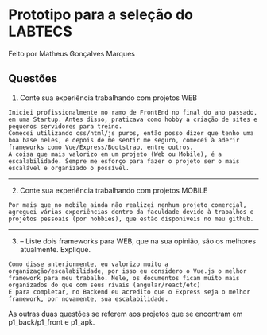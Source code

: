 Prototipo para a seleção do LABTECS
======

Feito por Matheus Gonçalves Marques


## Questões

1. Conte sua experiência trabalhando com projetos WEB
```
Iniciei profissionalmente no ramo de FrontEnd no final do ano passado, em uma Startup. Antes disso, praticava como hobby a criação de sites e pequenos servidores para treino.
Comecei utilizando css/html/js puros, então posso dizer que tenho uma boa base neles, e depois de me sentir me seguro, comecei à aderir frameworks como Vue/Express/Bootstrap, entre outros.
A coisa que mais valorizo em um projeto (Web ou Mobile), é a escalabilidade. Sempre me esforço para fazer o projeto ser o mais escalável e organizado o possível.
```


---
2. Conte sua experiência trabalhando com projetos MOBILE
```
Por mais que no mobile ainda não realizei nenhum projeto comercial, agreguei várias experiências dentro da faculdade devido à trabalhos e projetos pessoais (por hobbies), que estão disponiveis no meu github.

```

---
3. – Liste dois frameworks para WEB, que na sua opinião, são os melhores atualmente. Explique.
```
Como disse anteriormente, eu valorizo muito a organização/escalabilidade, por isso eu considero o Vue.js o melhor framework para meu trabalho. Nele, os documentos ficam muito mais organizados do que com seus rivais (angular/react/etc)
E para completar, no Backend eu acredito que o Express seja o melhor framework, por novamente, sua escalabilidade.
```


As outras duas questões se referem aos projetos que se encontram em p1_back/p1_front e p1_apk.
